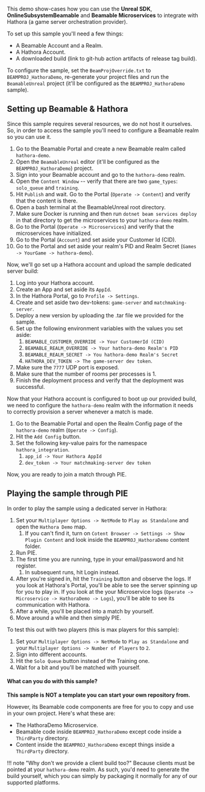 This demo show-cases how you can use the **Unreal SDK**, **OnlineSubsystemBeamable** and **Beamable Microservices** to integrate with Hathora (a game server orchestration provider).

To set up this sample you'll need a few things:

- A Beamable Account and a Realm.
- A Hathora Account.
- A downloaded build (link to git-hub action artifacts of release tag build).

To configure the sample, set the `BeamProjOverride.txt` to `BEAMPROJ_HathoraDemo`, re-generate your project files and run the `BeamableUnreal` project (it'll be configured as the `BEAMPROJ_HathoraDemo` sample).
## Setting up Beamable & Hathora
Since this sample requires several resources, we do not host it ourselves. So, in order to access the sample you'll need to configure a Beamable realm so you can use it.

1. Go to the Beamable Portal and create a new Beamable realm called `hathora-demo`.
2. Open the `BeamableUnreal` editor (it'll be configured as the `BEAMPROJ_HathoraDemo`) project.
3. Sign into your Beamable account and go to the `hathora-demo` realm.
4. Open the `Content Window` -- verify that there are two `game_types`: `solo_queue` and `training`.
5. Hit `Publish` and wait. Go to the Portal (`Operate -> Content`) and verify that the content is there.
6. Open a bash terminal at the BeamableUnreal root directory.
7. Make sure Docker is running and then run `dotnet beam services deploy` in that directory to get the microservices to your `hathora-demo` realm.
8. Go to the Portal (`Operate -> Microservices`) and verify that the microservices have initialized.
9. Go to the Portal (`Account`) and set aside your Customer Id (CID).
10. Go to the Portal and set aside your realm's PID and Realm Secret (`Games -> YourGame -> hathora-demo`).

Now, we'll go set up a Hathora account and upload the sample dedicated server build:

1. Log into your Hathora account.
2. Create an App and set aside its `AppId`.
3. In the Hathora Portal, go to `Profile -> Settings`.
4. Create and set aside two dev-tokens: `game-server` and `matchmaking-server`.
5. Deploy a new version by uploading the .tar file we provided for the sample.
6. Set up the following environment variables with the values you set aside:
	1. `BEAMABLE_CUSTOMER_OVERRIDE -> Your CustomerId (CID)`
	2. `BEAMABLE_REALM_OVERRIDE -> Your hathora-demo Realm's PID`
	3. `BEAMABLE_REALM_SECRET -> You hathora-demo Realm's Secret`
	4. `HATHORA_DEV_TOKEN -> The game-server dev token`.
7. Make sure the `7777` UDP port is exposed.
8. Make sure that the number of rooms per processes is 1.
9. Finish the deployment process and verify that the deployment was successful.

Now that your Hathora account is configured to boot up our provided build, we need to configure the `hathora-demo` realm with the information it needs to correctly provision a server whenever a match is made.

1. Go to the Beamable Portal and open the Realm Config page of the `hathora-demo` realm (`Operate -> Config`).
2. Hit the `Add Config` button.
3. Set the following key-value pairs for the namespace `hathora_integration`.
	1. `app_id -> Your Hathora AppId`
	2. `dev_token -> Your matchmaking-server dev token` 

Now, you are ready to join a match through PIE.
## Playing the sample through PIE
In order to play the sample using a dedicated server in Hathora:

1. Set your `Multiplayer Options -> NetMode` to `Play as Standalone` and open the `Hathora Demo` map.
	1. If you can't find it, turn on `Cotent Browser -> Settings -> Show Plugin Content` and look inside the `BEAMPROJ_HathoraDemo` content folder.
2. Run PIE.
3. The first time you are running, type in your email/password and hit register. 
	1. In subsequent runs, hit Login instead.
4. After you're signed in, hit the `Training` button and observe the logs. If you look at Hathora's Portal, you'll be able to see the server spinning up for you to play in. If you look at the your Microservice logs (`Operate -> Microservice -> HathoraDemo -> Logs`), you'll be able to see its communication with Hathora.
5. After a while, you'll be placed into a match by yourself. 
6. Move around a while and then simply PIE.

To test this out with two players (this is max players for this sample):

1. Set your `Multiplayer Options -> NetMode` to `Play as Standalone` and your `Multiplayer Options -> Number of Players` to `2`.
2. Sign into different accounts.
3. Hit the `Solo Queue` button instead of the Training one.
4. Wait for a bit and you'll be matched with yourself.

#### What can you do with this sample?
**This sample is NOT a template you can start your own repository from.** 

However, its Beamable code components are free for you to copy and use in your own project. Here's what these are:

- The HathoraDemo Microservice.
- Beamable code inside `BEAMPROJ_HathoraDemo` except code inside a `ThirdParty` directory.
- Content inside the `BEAMPROJ_HathoraDemo` except things inside a `ThirdParty` directory.

!!! note "Why don't we provide a client build too?"
	Because clients must be pointed at your `hathora-demo` realm. As such, you'd need to generate the build yourself, which you can simply by packaging it normally for any of our supported platforms.